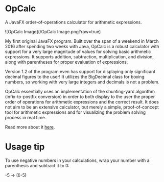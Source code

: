 # OpCalc
A JavaFX order-of-operations calculator for arithmetic expressions. 

![OpCalc Image](/OpCalc Image.png?raw=true)

My first original JavaFX program. Built over the span of a weekend in March 2016 after spending two weeks with Java,
OpCalc is a robust calculator with support for a very large magnitude of values for solving basic arithmetic expressions.
It supports addition, subtraction, multiplication, and division, along with parentheses for proper evaluation of expressions.

Version 1.2 of the program even has support for displaying only significant decimal figures to the user! It utilizes the BigDecimal class for boxing numbers, so working with very large integers and decimals is not a problem.

OpCalc essentially uses an implementation of the shunting-yard algorithm (infix-to-postfix conversion) in order to both display to the user the proper order of operations for arithmetic expressions and the correct result. It does not aim to be an extensive calculator, but merely a simple, proof-of-concept tool for arithmetic expressions and for visualizing the problem solving process in real time.

Read more about it [here](https://teamtreehouse.com/community/community-code-challenge-build-your-own-calculator-app-with-the-java-skills-youve-learned).

# Usage tip

To use negative numbers in your calculations, wrap your number with a parenthesis and subtract it to 0:

-5 -> (0-5)
